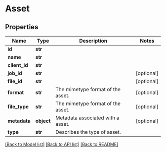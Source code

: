 # Asset

## Properties
Name | Type | Description | Notes
------------ | ------------- | ------------- | -------------
**id** | **str** |  |
**name** | **str** |  |
**client_id** | **str** |  |
**job_id** | **str** |  | [optional]
**file_id** | **str** |  | [optional]
**format** | **str** | The mimetype format of the asset. | [optional]
**file_type** | **str** | The mimetype format of the asset. | [optional]
**metadata** | **object** | Metadata associated with a asset. | [optional]
**type** | **str** | Describes the type of asset. |

[[Back to Model list]](../README.md#documentation-for-models) [[Back to API list]](../README.md#documentation-for-api-endpoints) [[Back to README]](../README.md)

